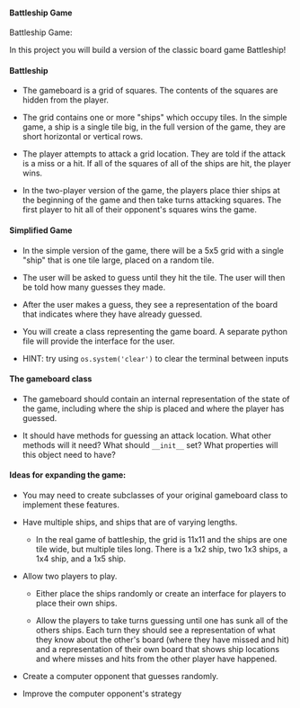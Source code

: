 #### Battleship Game

Battleship Game:

In this project you will build a version of the classic board game Battleship!

#### Battleship

* The gameboard is a grid of squares. The contents of the squares are hidden from the player.

* The grid contains one or more "ships" which occupy tiles. In the simple game, a ship is a single tile big, in the full version of the game, they are short horizontal or vertical rows.

* The player attempts to attack a grid location. They are told if the attack is a miss or a hit. If all of the squares of all of the ships are hit, the player wins.

* In the two-player version of the game, the players place thier ships at the beginning of the game and then take turns attacking squares. The first player to hit all of their opponent's squares wins the game.

#### Simplified Game

* In the simple version of the game, there will be a 5x5 grid with a single "ship" that is one tile large, placed on a random tile.

* The user will be asked to guess until they hit the tile. The user will then be told how many guesses they made.

* After the user makes a guess, they see a representation of the board that indicates where they have already guessed.

* You will create a class representing the game board. A separate python file will provide the interface for the user.

* HINT: try using `os.system('clear')` to clear the terminal between inputs

#### The gameboard class

* The gameboard should contain an internal representation of the state of the game, including where the ship is placed and where the player has guessed.

* It should have methods for guessing an attack location. What other methods will it need? What should ```__init__``` set? What properties will this object need to have?

#### Ideas for expanding the game:

* You may need to create subclasses of your original gameboard class to implement these features.

* Have multiple ships, and ships that are of varying lengths.

    * In the real game of battleship, the grid is 11x11 and the ships are one tile wide, but multiple tiles long. There is a 1x2 ship, two 1x3 ships, a 1x4 ship, and a 1x5 ship.

* Allow two players to play.

    * Either place the ships randomly or create an interface for players to place their own ships.

    * Allow the players to take turns guessing until one has sunk all of the others ships. Each turn they should see a representation of what they know about the other's board (where they have missed and hit) and a representation of their own board that shows ship locations and where misses and hits from the other player have happened.

* Create a computer opponent that guesses randomly.

* Improve the computer opponent's strategy
